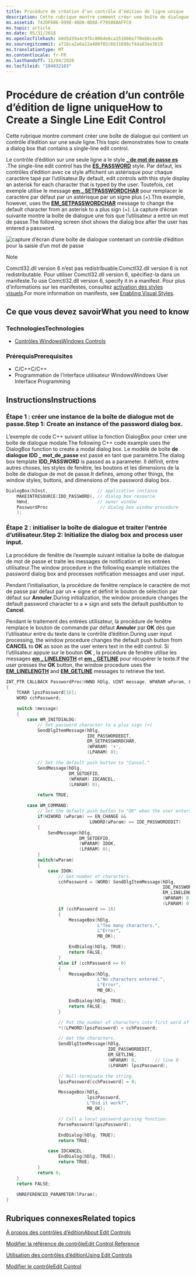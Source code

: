 ```yaml
---
title: Procédure de création d’un contrôle d’édition de ligne unique
description: Cette rubrique montre comment créer une boîte de dialogue qui contient un contrôle d’édition sur une seule ligne.
ms.assetid: 742DF606-9998-46D0-8D0A-F79508AAFFC0
ms.topic: article
ms.date: 05/31/2018
ms.openlocfilehash: b0d5d39a4c9fbc806de6ca151606e770eb0cea9b
ms.sourcegitcommit: a716ca2a6a22a400f02c6b31699cf4da83ee3619
ms.translationtype: MT
ms.contentlocale: fr-FR
ms.lasthandoff: 11/04/2020
ms.locfileid: "104032103"
---
```

# <a name="how-to-create-a-single-line-edit-control"></a><span data-ttu-id="7e4ea-103">Procédure de création d’un contrôle d’édition de ligne unique</span><span class="sxs-lookup"><span data-stu-id="7e4ea-103">How to Create a Single Line Edit Control</span></span>

<span data-ttu-id="7e4ea-104">Cette rubrique montre comment créer une boîte de dialogue qui contient un contrôle d’édition sur une seule ligne.</span><span class="sxs-lookup"><span data-stu-id="7e4ea-104">This topic demonstrates how to create a dialog box that contains a single-line edit control.</span></span>

<span data-ttu-id="7e4ea-105">Le contrôle d’édition sur une seule ligne a le style [**\_ de mot de passe es**](edit-control-styles.md) .</span><span class="sxs-lookup"><span data-stu-id="7e4ea-105">The single-line edit control has the [**ES\_PASSWORD**](edit-control-styles.md) style.</span></span> <span data-ttu-id="7e4ea-106">Par défaut, les contrôles d’édition avec ce style affichent un astérisque pour chaque caractère tapé par l’utilisateur.</span><span class="sxs-lookup"><span data-stu-id="7e4ea-106">By default, edit controls with this style display an asterisk for each character that is typed by the user.</span></span> <span data-ttu-id="7e4ea-107">Toutefois, cet exemple utilise le message [**em \_ SETPASSWORDCHAR**](em-setpasswordchar.md) pour remplacer le caractère par défaut par un astérisque par un signe plus (+).</span><span class="sxs-lookup"><span data-stu-id="7e4ea-107">This example, however, uses the [**EM\_SETPASSWORDCHAR**](em-setpasswordchar.md) message to change the default character from an asterisk to a plus sign (+).</span></span> <span data-ttu-id="7e4ea-108">La capture d’écran suivante montre la boîte de dialogue une fois que l’utilisateur a entré un mot de passe.</span><span class="sxs-lookup"><span data-stu-id="7e4ea-108">The following screen shot shows the dialog box after the user has entered a password.</span></span>

![capture d’écran d’une boîte de dialogue contenant un contrôle d’édition pour la saisie d’un mot de passe](images/passworddlg.png)

> [!Note]  
> <span data-ttu-id="7e4ea-110">Comctl32.dll version 6 n’est pas redistribuable.</span><span class="sxs-lookup"><span data-stu-id="7e4ea-110">Comctl32.dll version 6 is not redistributable.</span></span> <span data-ttu-id="7e4ea-111">Pour utiliser Comctl32.dll version 6, spécifiez-la dans un manifeste.</span><span class="sxs-lookup"><span data-stu-id="7e4ea-111">To use Comctl32.dll version 6, specify it in a manifest.</span></span> <span data-ttu-id="7e4ea-112">Pour plus d’informations sur les manifestes, consultez [activation des styles visuels](cookbook-overview.md).</span><span class="sxs-lookup"><span data-stu-id="7e4ea-112">For more information on manifests, see [Enabling Visual Styles](cookbook-overview.md).</span></span>

 

## <a name="what-you-need-to-know"></a><span data-ttu-id="7e4ea-113">Ce que vous devez savoir</span><span class="sxs-lookup"><span data-stu-id="7e4ea-113">What you need to know</span></span>

### <a name="technologies"></a><span data-ttu-id="7e4ea-114">Technologies</span><span class="sxs-lookup"><span data-stu-id="7e4ea-114">Technologies</span></span>

-   [<span data-ttu-id="7e4ea-115">Contrôles Windows</span><span class="sxs-lookup"><span data-stu-id="7e4ea-115">Windows Controls</span></span>](window-controls.md)

### <a name="prerequisites"></a><span data-ttu-id="7e4ea-116">Prérequis</span><span class="sxs-lookup"><span data-stu-id="7e4ea-116">Prerequisites</span></span>

-   <span data-ttu-id="7e4ea-117">C/C++</span><span class="sxs-lookup"><span data-stu-id="7e4ea-117">C/C++</span></span>
-   <span data-ttu-id="7e4ea-118">Programmation de l’interface utilisateur Windows</span><span class="sxs-lookup"><span data-stu-id="7e4ea-118">Windows User Interface Programming</span></span>

## <a name="instructions"></a><span data-ttu-id="7e4ea-119">Instructions</span><span class="sxs-lookup"><span data-stu-id="7e4ea-119">Instructions</span></span>

### <a name="step-1-create-an-instance-of-the-password-dialog-box"></a><span data-ttu-id="7e4ea-120">Étape 1 : créer une instance de la boîte de dialogue mot de passe.</span><span class="sxs-lookup"><span data-stu-id="7e4ea-120">Step 1: Create an instance of the password dialog box.</span></span>

<span data-ttu-id="7e4ea-121">L’exemple de code C++ suivant utilise la fonction DialogBox pour créer une boîte de dialogue modale.</span><span class="sxs-lookup"><span data-stu-id="7e4ea-121">The following C++ code example uses the DialogBox function to create a modal dialog box.</span></span> <span data-ttu-id="7e4ea-122">Le modèle de boîte **de dialogue IDD \_ mot_de_passe** est passé en tant que paramètre.</span><span class="sxs-lookup"><span data-stu-id="7e4ea-122">The dialog box template **IDD\_PASSWORD** is passed as a parameter.</span></span> <span data-ttu-id="7e4ea-123">Il définit, entre autres choses, les styles de fenêtre, les boutons et les dimensions de la boîte de dialogue de mot de passe.</span><span class="sxs-lookup"><span data-stu-id="7e4ea-123">It defines, among other things, the window styles, buttons, and dimensions of the password dialog box.</span></span>


```C++
DialogBox(hInst,                   // application instance
    MAKEINTRESOURCE(IDD_PASSWORD), // dialog box resource
    hWnd,                          // owner window
    PasswordProc                    // dialog box window procedure
    );
```



### <a name="step-2-initialize-the-dialog-box-and-process-user-input"></a><span data-ttu-id="7e4ea-124">Étape 2 : initialiser la boîte de dialogue et traiter l’entrée d’utilisateur.</span><span class="sxs-lookup"><span data-stu-id="7e4ea-124">Step 2: Initialize the dialog box and process user input.</span></span>

<span data-ttu-id="7e4ea-125">La procédure de fenêtre de l’exemple suivant initialise la boîte de dialogue de mot de passe et traite les messages de notification et les entrées utilisateur.</span><span class="sxs-lookup"><span data-stu-id="7e4ea-125">The window procedure in the following example initializes the password dialog box and processes notification messages and user input.</span></span>

<span data-ttu-id="7e4ea-126">Pendant l’initialisation, la procédure de fenêtre remplace le caractère de mot de passe par défaut par un **+** signe et définit le bouton de sélection par défaut sur **Annuler**.</span><span class="sxs-lookup"><span data-stu-id="7e4ea-126">During initialization, the window procedure changes the default password character to a **+** sign and sets the default pushbutton to **Cancel**.</span></span>

<span data-ttu-id="7e4ea-127">Pendant le traitement des entrées utilisateur, la procédure de fenêtre remplace le bouton de commande par défaut **Annuler** par **OK** dès que l’utilisateur entre du texte dans le contrôle d’édition.</span><span class="sxs-lookup"><span data-stu-id="7e4ea-127">During user input processing, the window procedure changes the default push button from **CANCEL** to **OK** as soon as the user enters text in the edit control.</span></span> <span data-ttu-id="7e4ea-128">Si l’utilisateur appuie sur le bouton **OK** , la procédure de fenêtre utilise les messages [**em \_ LINELENGTH**](em-linelength.md) et [**em \_ GETLINE**](em-getline.md) pour récupérer le texte.</span><span class="sxs-lookup"><span data-stu-id="7e4ea-128">If the user presses the **OK** button, the window procedure uses the [**EM\_LINELENGTH**](em-linelength.md) and [**EM\_GETLINE**](em-getline.md) messages to retrieve the text.</span></span>



```C++
INT_PTR CALLBACK PasswordProc(HWND hDlg, UINT message, WPARAM wParam, LPARAM lParam) 
{ 
    TCHAR lpszPassword[16]; 
    WORD cchPassword; 

    switch (message) 
    { 
        case WM_INITDIALOG: 
            // Set password character to a plus sign (+) 
            SendDlgItemMessage(hDlg, 
                               IDE_PASSWORDEDIT, 
                               EM_SETPASSWORDCHAR, 
                               (WPARAM) '+', 
                               (LPARAM) 0); 

            // Set the default push button to "Cancel." 
            SendMessage(hDlg, 
                        DM_SETDEFID, 
                        (WPARAM) IDCANCEL, 
                        (LPARAM) 0); 

            return TRUE; 

        case WM_COMMAND: 
            // Set the default push button to "OK" when the user enters text. 
            if(HIWORD (wParam) == EN_CHANGE && 
                                LOWORD(wParam) == IDE_PASSWORDEDIT) 
            {
                SendMessage(hDlg, 
                            DM_SETDEFID, 
                            (WPARAM) IDOK, 
                            (LPARAM) 0); 
            }
            switch(wParam) 
            { 
                case IDOK: 
                    // Get number of characters. 
                    cchPassword = (WORD) SendDlgItemMessage(hDlg, 
                                                            IDE_PASSWORDEDIT, 
                                                            EM_LINELENGTH, 
                                                            (WPARAM) 0, 
                                                            (LPARAM) 0); 
                    if (cchPassword >= 16) 
                    { 
                        MessageBox(hDlg, 
                                   L"Too many characters.", 
                                   L"Error", 
                                   MB_OK); 

                        EndDialog(hDlg, TRUE); 
                        return FALSE; 
                    } 
                    else if (cchPassword == 0) 
                    { 
                        MessageBox(hDlg, 
                                   L"No characters entered.", 
                                   L"Error", 
                                   MB_OK); 

                        EndDialog(hDlg, TRUE); 
                        return FALSE; 
                    } 

                    // Put the number of characters into first word of buffer. 
                    *((LPWORD)lpszPassword) = cchPassword; 

                    // Get the characters. 
                    SendDlgItemMessage(hDlg, 
                                       IDE_PASSWORDEDIT, 
                                       EM_GETLINE, 
                                       (WPARAM) 0,       // line 0 
                                       (LPARAM) lpszPassword); 

                    // Null-terminate the string. 
                    lpszPassword[cchPassword] = 0; 

                    MessageBox(hDlg, 
                               lpszPassword, 
                               L"Did it work?", 
                               MB_OK); 

                    // Call a local password-parsing function. 
                    ParsePassword(lpszPassword); 

                    EndDialog(hDlg, TRUE); 
                    return TRUE; 

                case IDCANCEL: 
                    EndDialog(hDlg, TRUE); 
                    return TRUE; 
            } 
            return 0; 
    } 
    return FALSE; 
    
    UNREFERENCED_PARAMETER(lParam); 
}
```



## <a name="related-topics"></a><span data-ttu-id="7e4ea-129">Rubriques connexes</span><span class="sxs-lookup"><span data-stu-id="7e4ea-129">Related topics</span></span>

<dl> <dt>

[<span data-ttu-id="7e4ea-130">À propos des contrôles d’édition</span><span class="sxs-lookup"><span data-stu-id="7e4ea-130">About Edit Controls</span></span>](about-edit-controls.md)
</dt> <dt>

[<span data-ttu-id="7e4ea-131">Modifier la référence de contrôle</span><span class="sxs-lookup"><span data-stu-id="7e4ea-131">Edit Control Reference</span></span>](bumper-edit-control-edit-control-reference.md)
</dt> <dt>

[<span data-ttu-id="7e4ea-132">Utilisation des contrôles d’édition</span><span class="sxs-lookup"><span data-stu-id="7e4ea-132">Using Edit Controls</span></span>](/windows/desktop/Controls/using-edit-controls)
</dt> <dt>

[<span data-ttu-id="7e4ea-133">Modifier le contrôle</span><span class="sxs-lookup"><span data-stu-id="7e4ea-133">Edit Control</span></span>](edit-controls.md)
</dt> </dl>

 

 